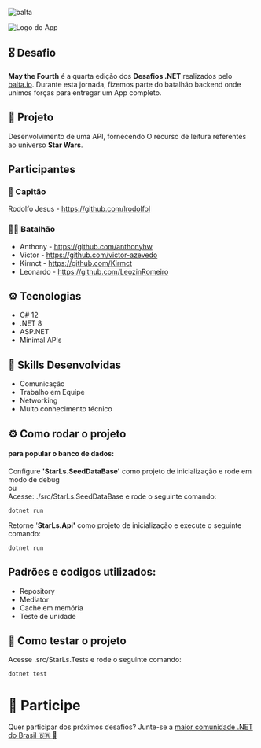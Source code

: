 ![balta](https://baltaio.blob.core.windows.net/static/images/dark/balta-logo.svg)

![Logo do App](https://github.com/balta-io/desafio-balta-may-the-fourth-backend/assets/965305/880fab7e-3998-4a0d-98ad-1d6ffc11298b)

## 🎖️ Desafio
**May the Fourth** é a quarta edição dos **Desafios .NET** realizados pelo [balta.io](https://balta.io). Durante esta jornada, fizemos parte do batalhão backend onde unimos forças para entregar um App completo.

## 📱 Projeto
Desenvolvimento de uma API, fornecendo O recurso de leitura referentes ao universo **Star Wars**.

## Participantes
### 🚀 Capitão
Rodolfo Jesus - https://github.com/lrodolfol

### 💂‍♀️ Batalhão
* Anthony - https://github.com/anthonyhw
* Victor - https://github.com/victor-azevedo
* Kirmct - https://github.com/Kirmct
* Leonardo - https://github.com/LeozinRomeiro

## ⚙️ Tecnologias
* C# 12
* .NET 8
* ASP.NET
* Minimal APIs

## 🥋 Skills Desenvolvidas
* Comunicação
* Trabalho em Equipe
* Networking
* Muito conhecimento técnico

## ⚙️ Como rodar o projeto
#### para popular o banco de dados:
Configure <b>'StarLs.SeedDataBase'</b> como projeto de inicialização e rode em modo de debug 
<br> ou <br>
Acesse: ./src/StarLs.SeedDataBase e rode o seguinte comando:
```
dotnet run
```
Retorne '<b>StarLs.Api'</b> como projeto de inicialização e execute o seguinte comando:
```
dotnet run
```

## Padrões e codigos utilizados:
* Repository
* Mediator
* Cache em memória
* Teste de unidade


## 🧪 Como testar o projeto
Acesse .src/StarLs.Tests e rode o seguinte comando:
```
dotnet test
```

# 💜 Participe
Quer participar dos próximos desafios? Junte-se a [maior comunidade .NET do Brasil 🇧🇷 💜](https://balta.io/discord)
